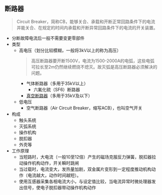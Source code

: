 ## 断路器
> Circuit Breaker，简称CB，能够关合、承载和开断正常回路条件下的电流并能关合、在规定的时间内承载和开断异常回路条件下的电流的开关装置。
- 分断故障电流后一般不需要变更零部件
- 类型
    - 高电压（划分比较模糊，一般将3kV以上的称为高压）
        > 高压断路器要开断1500V，电流为1500-2000A的电弧，这些电弧可拉长至2m仍然继续燃烧不熄灭。故灭弧是高压断路器必须解决的问题。
        - 气体断路器（多用于35kV以上）
            - 六氟化硫（SF6）断路器
        - [真空断路器](2-真空断路器.md)（多用于35kV及以下）
    - 低电压
        - 空气断路器（Air Circuit Breaker，缩写ACB），也叫空气开关
- 构成
    - 触头系统
    - 灭弧系统
    - 操作机构
    - 脱扣器
    - 外壳等
- 工作原理
    - 当短路时，大电流（一般10至12倍）产生的磁场克服反力弹簧，脱扣器拉动操作机构动作，开关瞬时跳闸
    - 当过载时，电流变大，发热量加剧，双金属片变形到一定程度推动机构动作（电流越大，动作时间越短）。
    - 使用互感器采集各相电流大小，与设定值比较，当电流异常时微处理器发出信号，使电子脱扣器带动操作机构动作
